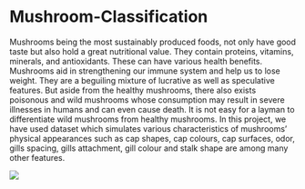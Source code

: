 # Mushroom-Classification
Mushrooms being the most sustainably produced foods, not only have good taste but also hold a great 
nutritional value. They contain proteins, vitamins, minerals, and antioxidants. These can have various 
health benefits. Mushrooms aid in strengthening our immune system and help us to lose weight. They 
are a beguiling mixture of lucrative as well as speculative features.
But aside from the healthy mushrooms, there also exists poisonous and wild mushrooms whose 
consumption may result in severe illnesses in humans and can even cause death. It is not easy for a 
layman to differentiate wild mushrooms from healthy mushrooms.
In this project, we have used dataset which simulates various characteristics of mushrooms’ physical 
appearances such as cap shapes, cap colours, cap surfaces, odor, gills spacing, gills attachment, gill 
colour and stalk shape are among many other features.


<img src = "https://post.medicalnewstoday.com/wp-content/uploads/sites/3/2020/02/278858_2200-732x549.jpg" />
